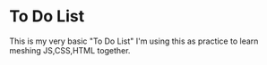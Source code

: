 #      To Do List
This is my very basic "To Do List"
I'm using this as practice to learn meshing JS,CSS,HTML together. 
